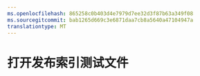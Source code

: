 ```yaml
---
ms.openlocfilehash: 865258c0b403d4e7979d7ee32d3f87b63a349f08
ms.sourcegitcommit: bab1265d669c3e6871daa7cb8a5640a47104947a
translationtype: MT
---
```

# 打开发布索引测试文件
